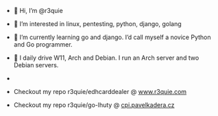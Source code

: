 - 👋 Hi, I’m @r3quie
- 👀 I’m interested in linux, pentesting, python, django, golang
- 🌱 I’m currently learning go and django. I’d call myself a novice Python and Go programmer.
- 🚀 I daily drive W11, Arch and Debian. I run an Arch server and two Debian servers.
- 

- Checkout my repo r3quie/edhcarddealer @ www.r3quie.com
- Checkout my repo r3quie/go-lhuty @ [cpi.pavelkadera.cz](https://cpi.pavelkadera.cz)


<!---
r3quie/r3quie is a ✨ special ✨ repository because its `README.md` (this file) appears on your GitHub profile.
You can click the Preview link to take a look at your changes.
--->
